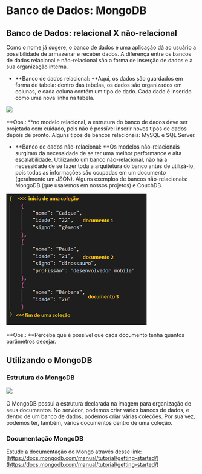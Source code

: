 # Banco de Dados: MongoDB

## Banco de Dados: relacional X não-relacional

Como o nome já sugere, o banco de dados é uma aplicação dá ao usuário a possibilidade de armazenar e receber dados. A diferença entre os bancos de dados relacional e não-relacional são a forma de inserção de dados e à sua organização interna.

* **Banco de dados relacional: **Aqui, os dados são guardados em forma de tabela: dentro das tabelas, os dados são organizados em colunas, e cada coluna contém um tipo de dado. Cada dado é inserido como uma nova linha na tabela.

![](http://www.totalcross.com/blog/wp-content/uploads/2017/10/Exemplo-Banco-de-Dados.png)

**Obs.: **no modelo relacional, a estrutura do banco de dados deve ser projetada com cuidado, pois não é possível inserir novos tipos de dados depois de pronto. Alguns tipos de bancos relacionais: MySQL e SQL Server.

* **Banco de dados não-relacional: **Os modelos não-relacionais surgiram da necessidade de se ter uma melhor performance e alta escalabilidade. Utilizando um banco não-relacional, não há a necessidade de se fazer toda a arquitetura do banco antes de utilizá-lo, pois todas as informações são ocupadas em um documento \(geralmente um JSON\). Alguns exemplos de bancos não-relacionais: MongoDB \(que usaremos em nossos projetos\) e CouchDB.

![](/assets/Capturar.PNG)

**Obs.: **Perceba que é possível que cada documento tenha quantos parâmetros desejar.

## Utilizando o MongoDB

### Estrutura do MongoDB

![](https://image.slidesharecdn.com/mongodbhalloweenparty-141031014902-conversion-gate01/95/mongo-db-halloween-party-8-638.jpg?cb=1414720310)

O MongoDB possui a estrutura declarada na imagem para organização de seus documentos. No servidor, podemos criar vários bancos de dados, e dentro de um banco de dados, podemos criar várias coleções. Por sua vez, podemos ter, também, vários documentos dentro de uma coleção.

### Documentação MongoDB

Estude a documentação do Mongo através desse link: [https://docs.mongodb.com/manual/tutorial/getting-started/](https://docs.mongodb.com/manual/tutorial/getting-started/)







